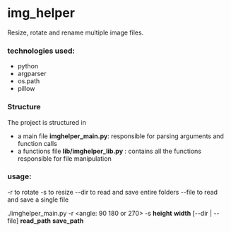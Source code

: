 # img_helper
Resize, rotate and rename multiple image files.

### technologies used:
* python
* argparser
* os.path
* pillow

### Structure
The project is structured in
* a main file __imghelper_main.py__: responsible for parsing arguments and function calls
* a functions file __lib/imghelper_lib.py__ : contains all the functions responsible for file manipulation

### usage:
-r to rotate
-s to resize
--dir to read and save entire folders
--file to read and save a single file

./imghelper_main.py -r <angle: 90 180 or 270> -s __height__ __width__ [--dir | --file] __read_path__ __save_path__
  
